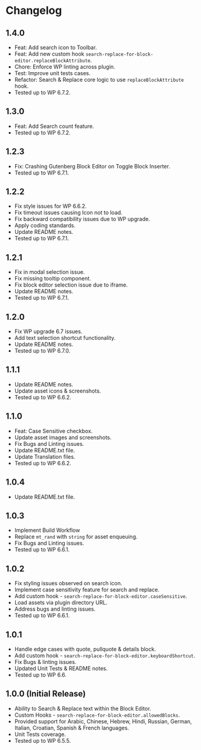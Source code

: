 # Changelog

## 1.4.0
* Feat: Add search icon to Toolbar.
* Feat: Add new custom hook `search-replace-for-block-editor.replaceBlockAttribute`.
* Chore: Enforce WP linting across plugin.
* Test: Improve unit tests cases.
* Refactor: Search & Replace core logic to use `replaceBlockAttribute` hook.
* Tested up to WP 6.7.2.

## 1.3.0
* Feat: Add Search count feature.
* Tested up to WP 6.7.2.

## 1.2.3
* Fix: Crashing Gutenberg Block Editor on Toggle Block Inserter.
* Tested up to WP 6.7.1.

## 1.2.2
* Fix style issues for WP 6.6.2.
* Fix timeout issues causing Icon not to load.
* Fix backward compatibility issues due to WP upgrade.
* Apply coding standards.
* Update README notes.
* Tested up to WP 6.7.1.

## 1.2.1
* Fix in modal selection issue.
* Fix missing tooltip component.
* Fix block editor selection issue due to iframe.
* Update README notes.
* Tested up to WP 6.7.1.

## 1.2.0
* Fix WP upgrade 6.7 issues.
* Add text selection shortcut functionality.
* Update README notes.
* Tested up to WP 6.7.0.

## 1.1.1
* Update README notes.
* Update asset icons & screenshots.
* Tested up to WP 6.6.2.

## 1.1.0
* Feat: Case Sensitive checkbox.
* Update asset images and screenshots.
* Fix Bugs and Linting issues.
* Update README.txt file.
* Update Translation files.
* Tested up to WP 6.6.2.

## 1.0.4
* Update README.txt file.

## 1.0.3
* Implement Build Workflow
* Replace `mt_rand` with `string` for asset enqueuing.
* Fix Bugs and Linting issues.
* Tested up to WP 6.6.1.

## 1.0.2
* Fix styling issues observed on search icon.
* Implement case sensitivity feature for search and replace.
* Add custom hook - `search-replace-for-block-editor.caseSensitive`.
* Load assets via plugin directory URL.
* Address bugs and linting issues.
* Tested up to WP 6.6.1.

## 1.0.1
* Handle edge cases with quote, pullquote & details block.
* Add custom hook - `search-replace-for-block-editor.keyboardShortcut`.
* Fix Bugs & linting issues.
* Updated Unit Tests & README notes.
* Tested up to WP 6.6.

## 1.0.0 (Initial Release)
* Ability to Search & Replace text within the Block Editor.
* Custom Hooks - `search-replace-for-block-editor.allowedBlocks`.
* Provided support for Arabic, Chinese, Hebrew, Hindi, Russian, German, Italian, Croatian, Spanish & French languages.
* Unit Tests coverage.
* Tested up to WP 6.5.5.
